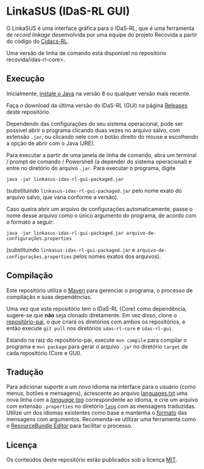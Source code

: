 # LinkaSUS (IDaS-RL GUI)

O LinkaSUS é uma interface gráfica para o IDaS-RL, que é uma ferramenta de
_record linkage_ desenvolvida por uma equipe do projeto
Recovida a partir do código
do [Cidacs-RL](https://github.com/gcgbarbosa/cidacs-rl-v1).

Uma versão de linha de comando está disponível no
repositório recovida/idas-rl-core>.


## Execução

Inicialmente, [instale o Java](https://www.java.com/pt-BR/download/manual.jsp)
na versão 8 ou qualquer versão mais recente.

Faça o download da última versão do IDaS-RL (GUI) na página
[Releases](https://gitlab.com/recovida/idas-rl-gui/-/releases) deste
repositório.

Dependendo das configurações do seu sistema operacional, pode ser possível
abrir o programa clicando duas vezes no arquivo salvo, com extensão `.jar`,
ou clicando nele com o botão direito do mouse
e escolhendo a opção de abrir com o Java (JRE).

Para executar a partir de uma janela de linha de comando, abra um
terminal / prompt de comando / Powershell (a depender
do sistema operacional) e entre no diretório do arquivo `.jar`.
Para executar o programa, digite
```
java -jar linkasus-idas-rl-gui-packaged.jar
```
(substituindo `linkasus-idas-rl-gui-packaged.jar` pelo nome exato do arquivo
  salvo, que varia conforme a versão).

Caso queira abrir um arquivo de configurações automaticamente, passe o
nome desse arquivo como o único argumento do programa,
de acordo com o formato a seguir:
```
java -jar linkasus-idas-rl-gui-packaged.jar arquivo-de-configurações.properties
```
(substituindo `linkasus-idas-rl-gui-packaged.jar`
  e `arquivo-de-configurações.properties`
  pelos nomes exatos dos arquivos).


## Compilação

Este repositório utiliza o
[Maven](https://maven.apache.org/) para gerenciar o programa, o processo de
compilação e suas dependências.

Uma vez que este repositório tem o IDaS-RL (Core) como dependência,
sugere-se que **não** seja clonado diretamente. Em vez disso, clone
o [repositório-pai](https://gitlab.com/recovida/idas-rl), o que criará
os diretórios com ambos os repositórios, e então execute `git pull`
nos diretórios `idas-rl-core` e `idas-rl-gui`.

Estando na raiz do repositório-pai, execute ```mvn compile``` para compilar
o programa e ```mvn package```
para gerar o arquivo `.jar` no diretório `target` de cada repositório
(Core e GUI).

## Tradução

Para adicionar suporte a um novo idioma na interface para o usuário
(como menus, botões e mensagens),
acrescente ao arquivo
[languages.txt](src/main/resources/lang/languages.txt)
uma nova linha com a
[*language tag*](https://docs.oracle.com/javase/tutorial/i18n/locale/matching.html)
correspondente ao idioma, e crie um arquivo com extensão `.properties` no
diretório [`lang`](src/main/resources/lang/) com as mensagens traduzidas.
Utilize um dos idiomas existentes como base e mantenha o
[formato](https://docs.oracle.com/javase/8/docs/api/java/text/MessageFormat.html)
das mensagens com argumentos. Recomenda-se utilizar uma ferramenta como o
[ResourceBundle Editor](https://marketplace.eclipse.org/content/resourcebundle-editor)
para facilitar o processo.


## Licença

Os conteúdos deste repositório estão publicados sob a licença [MIT](LICENSE).
